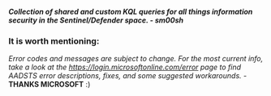 ***Collection of shared and custom KQL queries for all things information security in the Sentinel/Defender space. - sm00sh***


### It is worth mentioning:

*Error codes and messages are subject to change. For the most current info, take a look at the https://login.microsoftonline.com/error page to find AADSTS error descriptions, fixes, and some suggested workarounds.* - **THANKS MICROSOFT** :)

